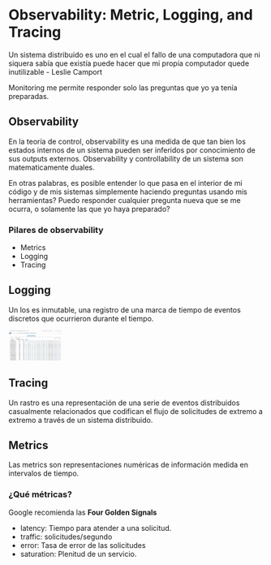 # Observability: Metric, Logging, and Tracing

Un sistema distribuido es uno en el cual el fallo de una computadora que ni siquera sabía que existía puede hacer que mi propia computador quede inutilizable - Leslie Camport

Monitoring me permite responder solo las preguntas que yo ya tenía preparadas.

## Observability

En la teoría de control, observability es una medida de que tan bien los estados internos de un sistema pueden ser inferidos por conocimiento de sus outputs externos. Observability y controllability de un sistema son matematicamente duales.

En otras palabras, es posible entender lo que pasa en el interior de mi código y de mis sistemas simplemente haciendo preguntas usando mis herramientas? Puedo responder cualquier pregunta nueva que se me ocurra, o solamente las que yo haya preparado?

### Pilares de observability

- Metrics
- Logging
- Tracing

## Logging

Un los es inmutable, una registro de una marca de tiempo de eventos discretos que ocurrieron durante el tiempo.

<img src="./src/img3.jpeg" height=60>

## Tracing

Un rastro es una representación de una serie de eventos distribuidos casualmente relacionados que codifican el flujo de solicitudes de extremo a extremo a través de un sistema distribuido.

## Metrics

Las metrics son representaciones numéricas de información medida en intervalos de tiempo.

### ¿Qué métricas?

Google recomienda las **Four Golden Signals**

- latency: Tiempo para atender a una solicitud.
- traffic: solicitudes/segundo
- error: Tasa de error de las solicitudes
- saturation: Plenitud de un servicio.

